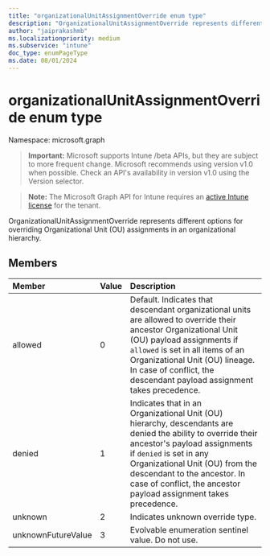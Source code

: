 ```yaml
---
title: "organizationalUnitAssignmentOverride enum type"
description: "OrganizationalUnitAssignmentOverride represents different options for overriding Organizational Unit (OU) assignments in an organizational hierarchy."
author: "jaiprakashmb"
ms.localizationpriority: medium
ms.subservice: "intune"
doc_type: enumPageType
ms.date: 08/01/2024
---
```


# organizationalUnitAssignmentOverride enum type

Namespace: microsoft.graph

> **Important:** Microsoft supports Intune /beta APIs, but they are subject to more frequent change. Microsoft recommends using version v1.0 when possible. Check an API's availability in version v1.0 using the Version selector.

> **Note:** The Microsoft Graph API for Intune requires an [active Intune license](https://go.microsoft.com/fwlink/?linkid=839381) for the tenant.

OrganizationalUnitAssignmentOverride represents different options for overriding Organizational Unit (OU) assignments in an organizational hierarchy.

## Members
|Member|Value|Description|
|:---|:---|:---|
|allowed|0|Default. Indicates that descendant organizational units are allowed to override their ancestor Organizational Unit (OU) payload assignments if `allowed` is set in all items of an Organizational Unit (OU) lineage. In case of conflict, the descendant payload assignment takes precedence.|
|denied|1|Indicates that in an Organizational Unit (OU) hierarchy, descendants are denied the ability to override their ancestor's payload assignments if `denied` is set in any Organizational Unit (OU) from the descendant to the ancestor. In case of conflict, the ancestor payload assignment takes precedence.|
|unknown|2|Indicates unknown override type.|
|unknownFutureValue|3|Evolvable enumeration sentinel value. Do not use.|